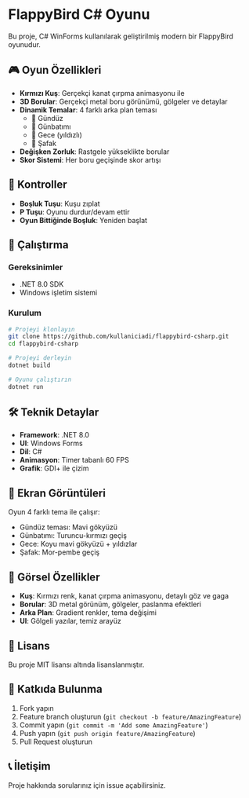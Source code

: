 # FlappyBird C# Oyunu

Bu proje, C# WinForms kullanılarak geliştirilmiş modern bir FlappyBird oyunudur.

## 🎮 Oyun Özellikleri

- **Kırmızı Kuş**: Gerçekçi kanat çırpma animasyonu ile
- **3D Borular**: Gerçekçi metal boru görünümü, gölgeler ve detaylar
- **Dinamik Temalar**: 4 farklı arka plan teması
  - 🌅 Gündüz
  - 🌇 Günbatımı  
  - 🌙 Gece (yıldızlı)
  - 🌄 Şafak
- **Değişken Zorluk**: Rastgele yükseklikte borular
- **Skor Sistemi**: Her boru geçişinde skor artışı

## 🎯 Kontroller

- **Boşluk Tuşu**: Kuşu zıplat
- **P Tuşu**: Oyunu durdur/devam ettir
- **Oyun Bittiğinde Boşluk**: Yeniden başlat

## 🚀 Çalıştırma

### Gereksinimler
- .NET 8.0 SDK
- Windows işletim sistemi

### Kurulum
```bash
# Projeyi klonlayın
git clone https://github.com/kullaniciadi/flappybird-csharp.git
cd flappybird-csharp

# Projeyi derleyin
dotnet build

# Oyunu çalıştırın
dotnet run
```

## 🛠️ Teknik Detaylar

- **Framework**: .NET 8.0
- **UI**: Windows Forms
- **Dil**: C#
- **Animasyon**: Timer tabanlı 60 FPS
- **Grafik**: GDI+ ile çizim

## 📸 Ekran Görüntüleri

Oyun 4 farklı tema ile çalışır:
- Gündüz teması: Mavi gökyüzü
- Günbatımı: Turuncu-kırmızı geçiş
- Gece: Koyu mavi gökyüzü + yıldızlar
- Şafak: Mor-pembe geçiş

## 🎨 Görsel Özellikler

- **Kuş**: Kırmızı renk, kanat çırpma animasyonu, detaylı göz ve gaga
- **Borular**: 3D metal görünüm, gölgeler, paslanma efektleri
- **Arka Plan**: Gradient renkler, tema değişimi
- **UI**: Gölgeli yazılar, temiz arayüz

## 📝 Lisans

Bu proje MIT lisansı altında lisanslanmıştır.

## 🤝 Katkıda Bulunma

1. Fork yapın
2. Feature branch oluşturun (`git checkout -b feature/AmazingFeature`)
3. Commit yapın (`git commit -m 'Add some AmazingFeature'`)
4. Push yapın (`git push origin feature/AmazingFeature`)
5. Pull Request oluşturun

## 📞 İletişim

Proje hakkında sorularınız için issue açabilirsiniz.
